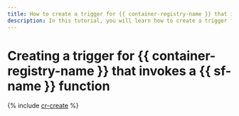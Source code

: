 ```yaml
---
title: How to create a trigger for {{ container-registry-name }} that invokes a {{ sf-full-name }} function
description: In this tutorial, you will learn how to create a trigger for {{ container-registry-name }} that invokes a {{ sf-full-name }} function.
---
```

# Creating a trigger for {{ container-registry-name }} that invokes a {{ sf-name }} function

{% include [cr-create](../../../_includes/functions/cr-trigger-create.md) %}

